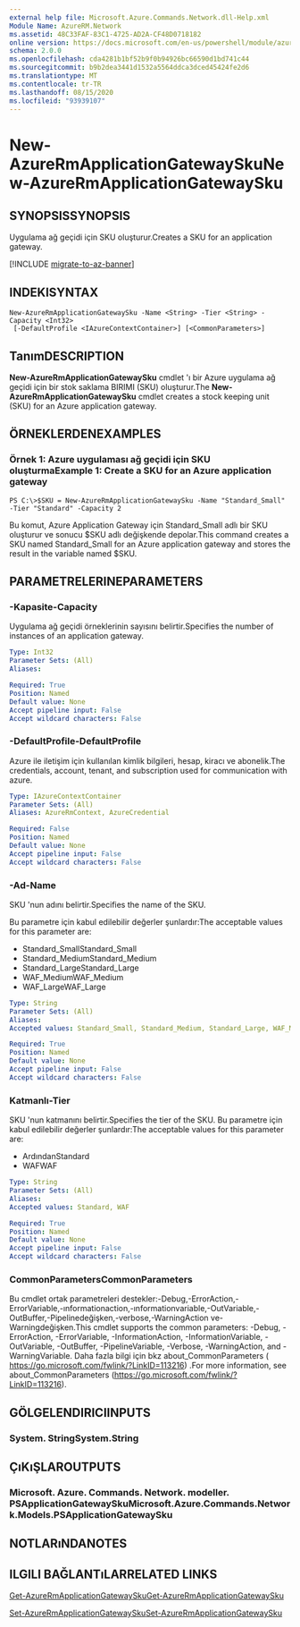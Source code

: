```yaml
---
external help file: Microsoft.Azure.Commands.Network.dll-Help.xml
Module Name: AzureRM.Network
ms.assetid: 48C33FAF-83C1-4725-AD2A-CF48D0718182
online version: https://docs.microsoft.com/en-us/powershell/module/azurerm.network/new-azurermapplicationgatewaysku
schema: 2.0.0
ms.openlocfilehash: cda4281b1bf52b9f0b94926bc66590d1bd741c44
ms.sourcegitcommit: b9b2dea3441d1532a5564ddca3dced45424fe2d6
ms.translationtype: MT
ms.contentlocale: tr-TR
ms.lasthandoff: 08/15/2020
ms.locfileid: "93939107"
---
```

# <span data-ttu-id="f7ef7-101">New-AzureRmApplicationGatewaySku</span><span class="sxs-lookup"><span data-stu-id="f7ef7-101">New-AzureRmApplicationGatewaySku</span></span>

## <span data-ttu-id="f7ef7-102">SYNOPSIS</span><span class="sxs-lookup"><span data-stu-id="f7ef7-102">SYNOPSIS</span></span>
<span data-ttu-id="f7ef7-103">Uygulama ağ geçidi için SKU oluşturur.</span><span class="sxs-lookup"><span data-stu-id="f7ef7-103">Creates a SKU for an application gateway.</span></span>

[!INCLUDE [migrate-to-az-banner](../../includes/migrate-to-az-banner.md)]

## <span data-ttu-id="f7ef7-104">INDEKI</span><span class="sxs-lookup"><span data-stu-id="f7ef7-104">SYNTAX</span></span>

```
New-AzureRmApplicationGatewaySku -Name <String> -Tier <String> -Capacity <Int32>
 [-DefaultProfile <IAzureContextContainer>] [<CommonParameters>]
```

## <span data-ttu-id="f7ef7-105">Tanım</span><span class="sxs-lookup"><span data-stu-id="f7ef7-105">DESCRIPTION</span></span>
<span data-ttu-id="f7ef7-106">**New-AzureRmApplicationGatewaySku** cmdlet 'ı bir Azure uygulama ağ geçidi için bir stok saklama BIRIMI (SKU) oluşturur.</span><span class="sxs-lookup"><span data-stu-id="f7ef7-106">The **New-AzureRmApplicationGatewaySku** cmdlet creates a stock keeping unit (SKU) for an Azure application gateway.</span></span>

## <span data-ttu-id="f7ef7-107">ÖRNEKLERDEN</span><span class="sxs-lookup"><span data-stu-id="f7ef7-107">EXAMPLES</span></span>

### <span data-ttu-id="f7ef7-108">Örnek 1: Azure uygulaması ağ geçidi için SKU oluşturma</span><span class="sxs-lookup"><span data-stu-id="f7ef7-108">Example 1: Create a SKU for an Azure application gateway</span></span>
```
PS C:\>$SKU = New-AzureRmApplicationGatewaySku -Name "Standard_Small" -Tier "Standard" -Capacity 2
```

<span data-ttu-id="f7ef7-109">Bu komut, Azure Application Gateway için Standard_Small adlı bir SKU oluşturur ve sonucu $SKU adlı değişkende depolar.</span><span class="sxs-lookup"><span data-stu-id="f7ef7-109">This command creates a SKU named Standard_Small for an Azure application gateway and stores the result in the variable named $SKU.</span></span>

## <span data-ttu-id="f7ef7-110">PARAMETRELERINE</span><span class="sxs-lookup"><span data-stu-id="f7ef7-110">PARAMETERS</span></span>

### <span data-ttu-id="f7ef7-111">-Kapasite</span><span class="sxs-lookup"><span data-stu-id="f7ef7-111">-Capacity</span></span>
<span data-ttu-id="f7ef7-112">Uygulama ağ geçidi örneklerinin sayısını belirtir.</span><span class="sxs-lookup"><span data-stu-id="f7ef7-112">Specifies the number of instances of an application gateway.</span></span>

```yaml
Type: Int32
Parameter Sets: (All)
Aliases: 

Required: True
Position: Named
Default value: None
Accept pipeline input: False
Accept wildcard characters: False
```

### <span data-ttu-id="f7ef7-113">-DefaultProfile</span><span class="sxs-lookup"><span data-stu-id="f7ef7-113">-DefaultProfile</span></span>
<span data-ttu-id="f7ef7-114">Azure ile iletişim için kullanılan kimlik bilgileri, hesap, kiracı ve abonelik.</span><span class="sxs-lookup"><span data-stu-id="f7ef7-114">The credentials, account, tenant, and subscription used for communication with azure.</span></span>

```yaml
Type: IAzureContextContainer
Parameter Sets: (All)
Aliases: AzureRmContext, AzureCredential

Required: False
Position: Named
Default value: None
Accept pipeline input: False
Accept wildcard characters: False
```

### <span data-ttu-id="f7ef7-115">-Ad</span><span class="sxs-lookup"><span data-stu-id="f7ef7-115">-Name</span></span>
<span data-ttu-id="f7ef7-116">SKU 'nun adını belirtir.</span><span class="sxs-lookup"><span data-stu-id="f7ef7-116">Specifies the name of the SKU.</span></span>

<span data-ttu-id="f7ef7-117">Bu parametre için kabul edilebilir değerler şunlardır:</span><span class="sxs-lookup"><span data-stu-id="f7ef7-117">The acceptable values for this parameter are:</span></span>

- <span data-ttu-id="f7ef7-118">Standard_Small</span><span class="sxs-lookup"><span data-stu-id="f7ef7-118">Standard_Small</span></span>
- <span data-ttu-id="f7ef7-119">Standard_Medium</span><span class="sxs-lookup"><span data-stu-id="f7ef7-119">Standard_Medium</span></span>
- <span data-ttu-id="f7ef7-120">Standard_Large</span><span class="sxs-lookup"><span data-stu-id="f7ef7-120">Standard_Large</span></span>
- <span data-ttu-id="f7ef7-121">WAF_Medium</span><span class="sxs-lookup"><span data-stu-id="f7ef7-121">WAF_Medium</span></span>
- <span data-ttu-id="f7ef7-122">WAF_Large</span><span class="sxs-lookup"><span data-stu-id="f7ef7-122">WAF_Large</span></span>

```yaml
Type: String
Parameter Sets: (All)
Aliases: 
Accepted values: Standard_Small, Standard_Medium, Standard_Large, WAF_Medium, WAF_Large

Required: True
Position: Named
Default value: None
Accept pipeline input: False
Accept wildcard characters: False
```

### <span data-ttu-id="f7ef7-123">Katmanlı</span><span class="sxs-lookup"><span data-stu-id="f7ef7-123">-Tier</span></span>
<span data-ttu-id="f7ef7-124">SKU 'nun katmanını belirtir.</span><span class="sxs-lookup"><span data-stu-id="f7ef7-124">Specifies the tier of the SKU.</span></span>
<span data-ttu-id="f7ef7-125">Bu parametre için kabul edilebilir değerler şunlardır:</span><span class="sxs-lookup"><span data-stu-id="f7ef7-125">The acceptable values for this parameter are:</span></span>

- <span data-ttu-id="f7ef7-126">Ardından</span><span class="sxs-lookup"><span data-stu-id="f7ef7-126">Standard</span></span>
- <span data-ttu-id="f7ef7-127">WAF</span><span class="sxs-lookup"><span data-stu-id="f7ef7-127">WAF</span></span>

```yaml
Type: String
Parameter Sets: (All)
Aliases: 
Accepted values: Standard, WAF

Required: True
Position: Named
Default value: None
Accept pipeline input: False
Accept wildcard characters: False
```

### <span data-ttu-id="f7ef7-128">CommonParameters</span><span class="sxs-lookup"><span data-stu-id="f7ef7-128">CommonParameters</span></span>
<span data-ttu-id="f7ef7-129">Bu cmdlet ortak parametreleri destekler:-Debug,-ErrorAction,-ErrorVariable,-ınformationaction,-ınformationvariable,-OutVariable,-OutBuffer,-Pipelinedeğişken,-verbose,-WarningAction ve-Warningdeğişken.</span><span class="sxs-lookup"><span data-stu-id="f7ef7-129">This cmdlet supports the common parameters: -Debug, -ErrorAction, -ErrorVariable, -InformationAction, -InformationVariable, -OutVariable, -OutBuffer, -PipelineVariable, -Verbose, -WarningAction, and -WarningVariable.</span></span> <span data-ttu-id="f7ef7-130">Daha fazla bilgi için bkz about_CommonParameters ( https://go.microsoft.com/fwlink/?LinkID=113216) .</span><span class="sxs-lookup"><span data-stu-id="f7ef7-130">For more information, see about_CommonParameters (https://go.microsoft.com/fwlink/?LinkID=113216).</span></span>

## <span data-ttu-id="f7ef7-131">GÖLGELENDIRICI</span><span class="sxs-lookup"><span data-stu-id="f7ef7-131">INPUTS</span></span>

### <span data-ttu-id="f7ef7-132">System. String</span><span class="sxs-lookup"><span data-stu-id="f7ef7-132">System.String</span></span>

## <span data-ttu-id="f7ef7-133">ÇıKıŞLAR</span><span class="sxs-lookup"><span data-stu-id="f7ef7-133">OUTPUTS</span></span>

### <span data-ttu-id="f7ef7-134">Microsoft. Azure. Commands. Network. modeller. PSApplicationGatewaySku</span><span class="sxs-lookup"><span data-stu-id="f7ef7-134">Microsoft.Azure.Commands.Network.Models.PSApplicationGatewaySku</span></span>

## <span data-ttu-id="f7ef7-135">NOTLARıNDA</span><span class="sxs-lookup"><span data-stu-id="f7ef7-135">NOTES</span></span>

## <span data-ttu-id="f7ef7-136">ILGILI BAĞLANTıLAR</span><span class="sxs-lookup"><span data-stu-id="f7ef7-136">RELATED LINKS</span></span>

[<span data-ttu-id="f7ef7-137">Get-AzureRmApplicationGatewaySku</span><span class="sxs-lookup"><span data-stu-id="f7ef7-137">Get-AzureRmApplicationGatewaySku</span></span>](./Get-AzureRmApplicationGatewaySku.md)

[<span data-ttu-id="f7ef7-138">Set-AzureRmApplicationGatewaySku</span><span class="sxs-lookup"><span data-stu-id="f7ef7-138">Set-AzureRmApplicationGatewaySku</span></span>](./Set-AzureRmApplicationGatewaySku.md)



